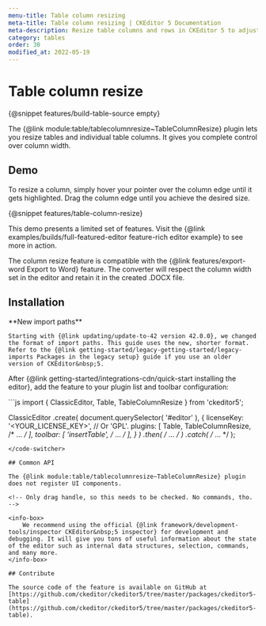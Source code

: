 ```yaml
---
menu-title: Table column resizing
meta-title: Table column resizing | CKEditor 5 Documentation
meta-description: Resize table columns and rows in CKEditor 5 to adjust the layout and improve data presentation with flexible, user-friendly controls.
category: tables
order: 30
modified_at: 2022-05-19
---
```

# Table column resize

{@snippet features/build-table-source empty}

The {@link module:table/tablecolumnresize~TableColumnResize} plugin lets you resize tables and individual table columns. It gives you complete control over column width.

## Demo

To resize a column, simply hover your pointer over the column edge until it gets highlighted. Drag the column edge until you achieve the desired size.

{@snippet features/table-column-resize}

<snippet-footer>
	This demo presents a limited set of features. Visit the {@link examples/builds/full-featured-editor feature-rich editor example} to see more in action.
</snippet-footer>

The column resize feature is compatible with the {@link features/export-word Export to Word} feature. The converter will respect the column width set in the editor and retain it in the created .DOCX file.

## Installation

<info-box warning>
	**New import paths**

	Starting with {@link updating/update-to-42 version 42.0.0}, we changed the format of import paths. This guide uses the new, shorter format. Refer to the {@link getting-started/legacy-getting-started/legacy-imports Packages in the legacy setup} guide if you use an older version of CKEditor&nbsp;5.
</info-box>

After {@link getting-started/integrations-cdn/quick-start installing the editor}, add the feature to your plugin list and toolbar configuration:

<code-switcher>
```js
import { ClassicEditor, Table, TableColumnResize } from 'ckeditor5';

ClassicEditor
	.create( document.querySelector( '#editor' ), {
		licenseKey: '<YOUR_LICENSE_KEY>', // Or 'GPL'.
		plugins: [ Table, TableColumnResize, /* ... */ ],
		toolbar: [ 'insertTable', /* ... */ ],
	} )
	.then( /* ... */ )
	.catch( /* ... */ );
```
</code-switcher>

## Common API

The {@link module:table/tablecolumnresize~TableColumnResize} plugin does not register UI components.

<!-- Only drag handle, so this needs to be checked. No commands, tho. -->

<info-box>
	We recommend using the official {@link framework/development-tools/inspector CKEditor&nbsp;5 inspector} for development and debugging. It will give you tons of useful information about the state of the editor such as internal data structures, selection, commands, and many more.
</info-box>

## Contribute

The source code of the feature is available on GitHub at [https://github.com/ckeditor/ckeditor5/tree/master/packages/ckeditor5-table](https://github.com/ckeditor/ckeditor5/tree/master/packages/ckeditor5-table).
